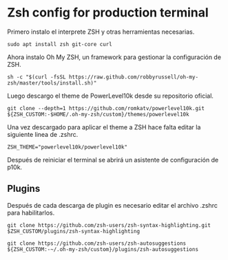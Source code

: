 # Zsh config for production terminal

Primero instalo el interprete ZSH y otras herramientas necesarias.

~~~
sudo apt install zsh git-core curl
~~~

Ahora instalo Oh My ZSH, un framework para gestionar la configuración de ZSH.

~~~
sh -c "$(curl -fsSL https://raw.github.com/robbyrussell/oh-my-zsh/master/tools/install.sh)"
~~~

Luego descargo el theme de PowerLevel10k desde su repositorio oficial.

~~~
git clone --depth=1 https://github.com/romkatv/powerlevel10k.git ${ZSH_CUSTOM:-$HOME/.oh-my-zsh/custom}/themes/powerlevel10k
~~~

Una vez descargado para aplicar el theme a ZSH hace falta editar la siguiente linea de .zshrc.

~~~
ZSH_THEME="powerlevel10k/powerlevel10k"
~~~

Después de reiniciar el terminal se abrirá un asistente de configuración de p10k.

## Plugins

Después de cada descarga de plugin es necesario editar el archivo .zshrc para habilitarlos.

~~~
git clone https://github.com/zsh-users/zsh-syntax-highlighting.git $ZSH_CUSTOM/plugins/zsh-syntax-highlighting

git clone https://github.com/zsh-users/zsh-autosuggestions ${ZSH_CUSTOM:-~/.oh-my-zsh/custom}/plugins/zsh-autosuggestions
~~~
